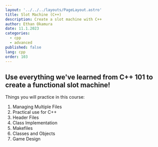 ```yaml
---
layout: '../../../layouts/PageLayout.astro'
title: Slot Machine (C++)
description: Create a slot machine with C++
author: Ethan Okamura
date: 11.1.2023
categories:
  - cpp
  - advanced
published: false
lang: cpp
order: 103
---
```

## Use everything we've learned from C++ 101 to create a functional slot machine!

Things you will practice in this course:
1. Managing Multiple Files
2. Practical use for C++
3. Header Files
4. Class Implementation
5. Makefiles
6. Classes and Objects
7. Game Design

